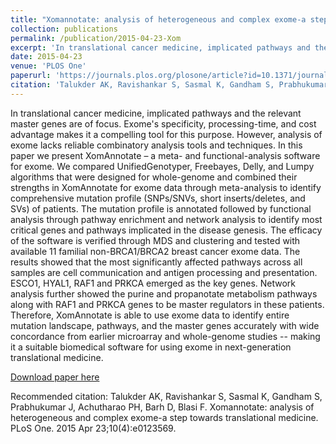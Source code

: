 ```yaml
---
title: "Xomannotate: analysis of heterogeneous and complex exome-a step towards translational medicine"
collection: publications
permalink: /publication/2015-04-23-Xom
excerpt: 'In translational cancer medicine, implicated pathways and the relevant master genes are of focus. Exome's specificity, processing-time, and cost advantage makes it a compelling tool for this purpose. However, analysis of exome lacks reliable combinatory analysis tools and techniques. In this paper we present XomAnnotate – a meta- and functional-analysis software for exome. We compared UnifiedGenotyper, Freebayes, Delly, and Lumpy algorithms that were designed for whole-genome and combined their strengths in XomAnnotate for exome data through meta-analysis to identify comprehensive mutation profile (SNPs/SNVs, short inserts/deletes, and SVs) of patients. The mutation profile is annotated followed by functional analysis through pathway enrichment and network analysis to identify most critical genes and pathways implicated in the disease genesis. The efficacy of the software is verified through MDS and clustering and tested with available 11 familial non-BRCA1/BRCA2 breast cancer exome data. The results showed that the most significantly affected pathways across all samples are cell communication and antigen processing and presentation. ESCO1, HYAL1, RAF1 and PRKCA emerged as the key genes. Network analysis further showed the purine and propanotate metabolism pathways along with RAF1 and PRKCA genes to be master regulators in these patients. Therefore, XomAnnotate is able to use exome data to identify entire mutation landscape, pathways, and the master genes accurately with wide concordance from earlier microarray and whole-genome studies -- making it a suitable biomedical software for using exome in next-generation translational medicine.'
date: 2015-04-23
venue: 'PLOS One'
paperurl: 'https://journals.plos.org/plosone/article?id=10.1371/journal.pone.0123569'
citation: 'Talukder AK, Ravishankar S, Sasmal K, Gandham S, Prabhukumar J, Achutharao PH, Barh D, Blasi F. Xomannotate: analysis of heterogeneous and complex exome-a step towards translational medicine. PLoS One. 2015 Apr 23;10(4):e0123569.'
---
```

In translational cancer medicine, implicated pathways and the relevant master genes are of focus. Exome's specificity, processing-time, and cost advantage makes it a compelling tool for this purpose. However, analysis of exome lacks reliable combinatory analysis tools and techniques. In this paper we present XomAnnotate – a meta- and functional-analysis software for exome. We compared UnifiedGenotyper, Freebayes, Delly, and Lumpy algorithms that were designed for whole-genome and combined their strengths in XomAnnotate for exome data through meta-analysis to identify comprehensive mutation profile (SNPs/SNVs, short inserts/deletes, and SVs) of patients. The mutation profile is annotated followed by functional analysis through pathway enrichment and network analysis to identify most critical genes and pathways implicated in the disease genesis. The efficacy of the software is verified through MDS and clustering and tested with available 11 familial non-BRCA1/BRCA2 breast cancer exome data. The results showed that the most significantly affected pathways across all samples are cell communication and antigen processing and presentation. ESCO1, HYAL1, RAF1 and PRKCA emerged as the key genes. Network analysis further showed the purine and propanotate metabolism pathways along with RAF1 and PRKCA genes to be master regulators in these patients. Therefore, XomAnnotate is able to use exome data to identify entire mutation landscape, pathways, and the master genes accurately with wide concordance from earlier microarray and whole-genome studies -- making it a suitable biomedical software for using exome in next-generation translational medicine.

[Download paper here](https://journals.plos.org/plosone/article?id=10.1371/journal.pone.0123569)

Recommended citation: Talukder AK, Ravishankar S, Sasmal K, Gandham S, Prabhukumar J, Achutharao PH, Barh D, Blasi F. Xomannotate: analysis of heterogeneous and complex exome-a step towards translational medicine. PLoS One. 2015 Apr 23;10(4):e0123569.

